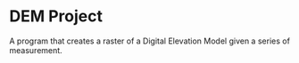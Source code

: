# DEM Project
A program that creates a raster of a Digital Elevation Model given a series of measurement.
